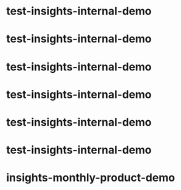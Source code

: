 # test-insights-internal-demo
# test-insights-internal-demo
# test-insights-internal-demo
# test-insights-internal-demo
# test-insights-internal-demo
# test-insights-internal-demo
# insights-monthly-product-demo
